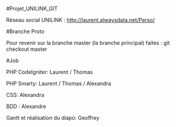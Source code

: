 #Projet_UNILINK_GIT

Réseau social UNILINK : http://laurent.alwaysdata.net/Perso/

#Branche Proto

Pour revenir sur la branche master (la branche principal) faites : git checkout master

#Job

PHP CodeIgniter: Laurent / Thomas

PHP Smarty: Laurent / Thomas / Alexandra

CSS: Alexandra

BDD : Alexandre

Gantt et réalisation du diapo: Geoffrey
